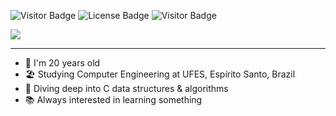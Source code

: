 ![Visitor Badge](https://visitor-badge.laobi.icu/badge?page_id=edualfo.visitor-badge)
![License Badge](https://img.shields.io/badge/license-MIT-blue)
![Visitor Badge](https://img.shields.io/badge/made%20in-brazil-green)

<div align="left">
  <img src="https://readme-typing-svg.herokuapp.com?font=Consolas&weight=400&size=36&duration=4000&pause=600&width=1000&height=80&color=f8f8f8&background=00000088&backgroun=000&center=false&vCenter=true&lines=>+Hi%2C+I'm+Eduardo+Abreu!%F0%9F%91%8B%F0%9F%91%8B;>+I'm+a+computer+engineering+student+💻;>+Check+out+some+stuff+below+%F0%9F%8D%B7%F0%9F%97%BF">
</div>

<hr>

- 🤠 I'm 20 years old<br>
- 🏖️ Studying Computer Engineering at UFES, Espírito Santo, Brazil<br>
- 🤿 Diving deep into C data structures & algorithms<br>
- 📚 Always interested in learning something<br>

<!---
eduabreulfo/eduabreulfo is a ✨ special ✨ repository because its `README.md` (this file) appears on your GitHub profile.
You can click the Preview link to take a look at your changes.
--->
